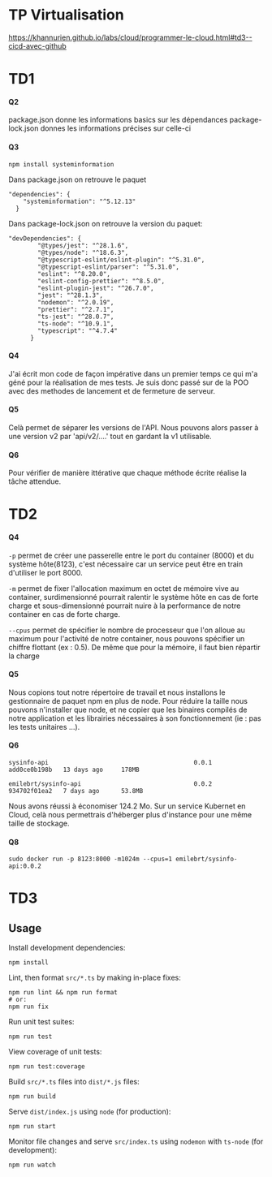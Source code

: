 # TP Virtualisation
https://khannurien.github.io/labs/cloud/programmer-le-cloud.html#td3--cicd-avec-github

# TD1
#### Q2
package.json donne les informations basics sur les dépendances
package-lock.json donnes les informations précises sur celle-ci

#### Q3
```
npm install systeminformation
```

Dans package.json on retrouve le paquet
```
"dependencies": {
    "systeminformation": "^5.12.13"
  }
```

Dans package-lock.json on retrouve la version du paquet:

```
"devDependencies": {
        "@types/jest": "^28.1.6",
        "@types/node": "^18.6.3",
        "@typescript-eslint/eslint-plugin": "^5.31.0",
        "@typescript-eslint/parser": "^5.31.0",
        "eslint": "^8.20.0",
        "eslint-config-prettier": "^8.5.0",
        "eslint-plugin-jest": "^26.7.0",
        "jest": "^28.1.3",
        "nodemon": "^2.0.19",
        "prettier": "^2.7.1",
        "ts-jest": "^28.0.7",
        "ts-node": "^10.9.1",
        "typescript": "^4.7.4"
      }
```
#### Q4

J'ai écrit mon code de façon impérative dans un premier temps ce qui m'a géné pour la réalisation de mes tests.
Je suis donc passé sur de la POO avec des methodes de lancement et de fermeture de serveur.

#### Q5

Celà permet de séparer les versions de l'API.
Nous pouvons alors passer à une version v2 par 'api/v2/....' tout en gardant la v1 utilisable.

#### Q6

Pour vérifier de manière ittérative que chaque méthode écrite réalise la tâche attendue.

# TD2

#### Q4

``-p`` permet de créer une passerelle entre le port du container (8000) et du système hôte(8123), c'est nécessaire car un service peut être en train d'utiliser le port 8000.

``-m`` permet de fixer l'allocation maximum en octet de mémoire vive au container, surdimensionné pourrait ralentir le système hôte en cas de forte charge et sous-dimensionné pourrait nuire à la performance de notre container en cas de forte charge.

``--cpus`` permet de spécifier le nombre de processeur que l'on alloue au maximum pour l'activité de notre container, nous pouvons spécifier un chiffre flottant (ex : 0.5). De même que pour la mémoire, il faut bien répartir la charge

#### Q5

Nous copions tout notre répertoire de travail et nous installons le gestionnaire de paquet npm en plus de node.
Pour réduire la taille nous pouvons n'installer que node, et ne copier que les binaires compilés de notre application et les librairies nécessaires à son fonctionnement (ie : pas les tests unitaires ...).

#### Q6

`` sysinfo-api                                        0.0.1     add0ce0b198b   13 days ago     178MB `` 

`` emilebrt/sysinfo-api                               0.0.2     934702f01ea2   7 days ago      53.8MB ``

Nous avons réussi à économiser 124.2 Mo. Sur un service Kubernet en Cloud, celà nous permettrais d'héberger plus d'instance pour une même taille de stockage.

#### Q8

``` sudo docker run -p 8123:8000 -m1024m --cpus=1 emilebrt/sysinfo-api:0.0.2 ```

# TD3


## Usage 

Install development dependencies:

```
npm install
```

Lint, then format `src/*.ts` by making in-place fixes:

```
npm run lint && npm run format
# or:
npm run fix
```

Run unit test suites:

```
npm run test
```

View coverage of unit tests:

```
npm run test:coverage
```

Build `src/*.ts` files into `dist/*.js` files:

```
npm run build
```

Serve `dist/index.js` using `node` (for production):

```
npm run start
```

Monitor file changes and serve `src/index.ts` using `nodemon` with `ts-node` (for development):

```
npm run watch
```
